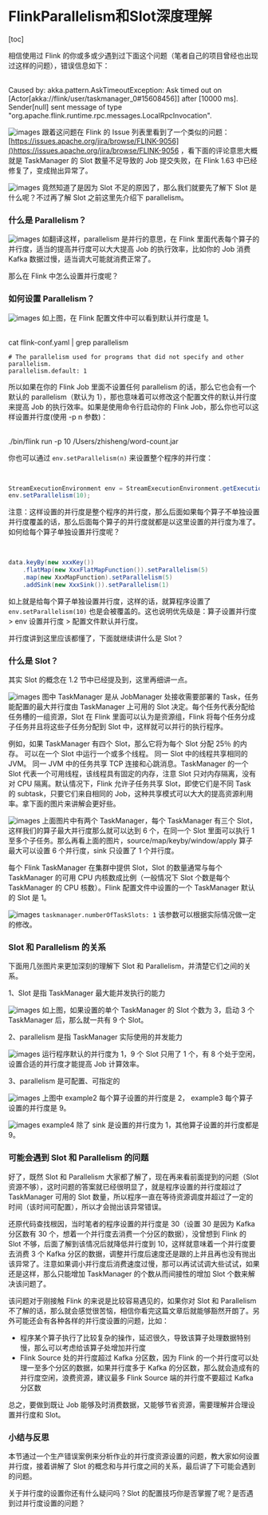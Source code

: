# FlinkParallelism和Slot深度理解

[toc]

相信使用过 Flink 的你或多或少遇到过下面这个问题（笔者自己的项目曾经也出现过这样的问题），错误信息如下：


​    
    Caused by: akka.pattern.AskTimeoutException: 
    Ask timed out on [Actor[akka://flink/user/taskmanager_0#15608456]] after [10000 ms]. 
    Sender[null] sent message of type "org.apache.flink.runtime.rpc.messages.LocalRpcInvocation".


![images](https://static.lovedata.net/zs/FkaM6A.jpg)
跟着这问题在 Flink 的 Issue
列表里看到了一个类似的问题：[https://issues.apache.org/jira/browse/FLINK-9056]()https://issues.apache.org/jira/browse/FLINK-9056
，看下面的评论意思大概就是 TaskManager 的 Slot 数量不足导致的 Job 提交失败，在 Flink 1.63 中已经修复了，变成抛出异常了。

![images](https://static.lovedata.net/zs/p4Tr9Z.jpg)
竟然知道了是因为 Slot 不足的原因了，那么我们就要先了解下 Slot 是什么呢？不过再了解 Slot 之前这里先介绍下 parallelism。

### 什么是 Parallelism？

![images](https://static.lovedata.net/zs/FaZUcj.jpg)
如翻译这样，parallelism 是并行的意思，在 Flink 里面代表每个算子的并行度，适当的提高并行度可以大大提高 Job 的执行效率，比如你的
Job 消费 Kafka 数据过慢，适当调大可能就消费正常了。

那么在 Flink 中怎么设置并行度呢？

### 如何设置 Parallelism？

![images](https://static.lovedata.net/zs/2019-10-06-055925.png)
如上图，在 Flink 配置文件中可以看到默认并行度是 1。


​    
    cat flink-conf.yaml | grep parallelism
    
    # The parallelism used for programs that did not specify and other parallelism.
    parallelism.default: 1


所以如果在你的 Flink Job 里面不设置任何 parallelism 的话，那么它也会有一个默认的 parallelism（默认为
1），那也意味着可以修改这个配置文件的默认并行度来提高 Job 的执行效率。如果是使用命令行启动你的 Flink Job，那么你也可以这样设置并行度(使用
-p n 参数)：


​    
    ./bin/flink run -p 10 /Users/zhisheng/word-count.jar


你也可以通过 `env.setParallelism(n)` 来设置整个程序的并行度：


​    
```java
StreamExecutionEnvironment env = StreamExecutionEnvironment.getExecutionEnvironment();
env.setParallelism(10);
```


注意：这样设置的并行度是整个程序的并行度，那么后面如果每个算子不单独设置并行度覆盖的话，那么后面每个算子的并行度就都是以这里设置的并行度为准了。如何给每个算子单独设置并行度呢？


​    
```java
data.keyBy(new xxxKey())
    .flatMap(new XxxFlatMapFunction()).setParallelism(5)
    .map(new XxxMapFunction).setParallelism(5)
    .addSink(new XxxSink()).setParallelism(1)
```

如上就是给每个算子单独设置并行度，这样的话，就算程序设置了 `env.setParallelism(10)`
也是会被覆盖的。这也说明优先级是：算子设置并行度 > env 设置并行度 > 配置文件默认并行度。

并行度讲到这里应该都懂了，下面就继续讲什么是 Slot？

### 什么是 Slot？

其实 Slot 的概念在 1.2 节中已经提及到，这里再细讲一点。

![images](https://static.lovedata.net/zs/r19yJh.jpg)
图中 TaskManager 是从 JobManager 处接收需要部署的 Task，任务能配置的最大并行度由 TaskManager 上可用的 Slot
决定。每个任务代表分配给任务槽的一组资源，Slot 在 Flink 里面可以认为是资源组，Flink 将每个任务分成子任务并且将这些子任务分配到 Slot
中，这样就可以并行的执行程序。

例如，如果 TaskManager 有四个 Slot，那么它将为每个 Slot 分配 25％ 的内存。 可以在一个 Slot 中运行一个或多个线程。 同一
Slot 中的线程共享相同的 JVM。 同一 JVM 中的任务共享 TCP 连接和心跳消息。TaskManager 的一个 Slot
代表一个可用线程，该线程具有固定的内存，注意 Slot 只对内存隔离，没有对 CPU 隔离。默认情况下，Flink 允许子任务共享 Slot，即使它们是不同
Task 的 subtask，只要它们来自相同的 Job，这种共享模式可以大大的提高资源利用率。拿下面的图片来讲解会更好些。

![images](https://static.lovedata.net/zs/ECv5y2.jpg)
上面图片中有两个 TaskManager，每个 TaskManager 有三个 Slot，这样我们的算子最大并行度那么就可以达到 6 个，在同一个 Slot
里面可以执行 1 至多个子任务。那么再看上面的图片，source/map/keyby/window/apply 算子最大可以设置 6 个并行度，sink
只设置了 1 个并行度。

每个 Flink TaskManager 在集群中提供 Slot，Slot 的数量通常与每个 TaskManager 的可用 CPU
内核数成比例（一般情况下 Slot 个数是每个 TaskManager 的 CPU 核数）。Flink 配置文件中设置的一个 TaskManager 默认的
Slot 是 1。

![images](https://static.lovedata.net/zs/2019-10-06-062913.png)
`taskmanager.numberOfTaskSlots: 1` 该参数可以根据实际情况做一定的修改。

### Slot 和 Parallelism 的关系

下面用几张图片来更加深刻的理解下 Slot 和 Parallelism，并清楚它们之间的关系。

1、Slot 是指 TaskManager 最大能并发执行的能力

![images](https://static.lovedata.net/zs/zpX2sh.jpg)
如上图，如果设置的单个 TaskManager 的 Slot 个数为 3，启动 3 个 TaskManager 后，那么就一共有 9 个 Slot。

2、parallelism 是指 TaskManager 实际使用的并发能力

![images](https://static.lovedata.net/zs/npq4kW.jpg)
运行程序默认的并行度为 1，9 个 Slot 只用了 1 个，有 8 个处于空闲，设置合适的并行度才能提高 Job 计算效率。

3、parallelism 是可配置、可指定的

![images](https://static.lovedata.net/zs/xAuHJn.jpg)
上图中 example2 每个算子设置的并行度是 2， example3 每个算子设置的并行度是 9。

![images](https://static.lovedata.net/zs/syrCLs.jpg)
example4 除了 sink 是设置的并行度为 1，其他算子设置的并行度都是 9。

### 可能会遇到 Slot 和 Parallelism 的问题

好了，既然 Slot 和 Parallelism 大家都了解了，现在再来看前面提到的问题（Slot
资源不够），这时问题的答案就已经很明显了，就是程序设置的并行度超过了 TaskManager 可用的 Slot
数量，所以程序一直在等待资源调度并超过了一定的时间（该时间可配置），所以才会抛出该异常错误。

还原代码查找根因，当时笔者的程序设置的并行度是 30（设置 30 是因为 Kafka 分区数有 30 个，想着一个并行度去消费一个分区的数据），没曾想到
Flink 的 Slot 不够，后面了解到该情况后就降低并行度到 10，这样就意味着一个并行度要去消费 3 个 Kafka
分区的数据，调整并行度后速度还是跟的上并且再也没有抛出该异常了。注意如果调小并行度后消费速度过慢，那可以再试试调大些试试，如果还是这样，那么只能增加
TaskManager 的个数从而间接性的增加 Slot 个数来解决该问题了。

该问题对于刚接触 Flink 的来说是比较容易遇见的，如果你对 Slot 和 Parallelism
不了解的话，那么就会感觉很苦恼，相信你看完这篇文章后就能够豁然开朗了。另外可能还会有各种各样的并行度设置的问题，比如：

  * 程序某个算子执行了比较复杂的操作，延迟很久，导致该算子处理数据特别慢，那么可以考虑给该算子处增加并行度
  * Flink Source 处的并行度超过 Kafka 分区数，因为 Flink 的一个并行度可以处理一至多个分区的数据，如果并行度多于 Kafka 的分区数，那么就会造成有的并行度空闲，浪费资源，建议最多 Flink Source 端的并行度不要超过 Kafka 分区数

总之，要做到既让 Job 能够及时消费数据，又能够节省资源，需要理解并合理设置并行度和 Slot。

### 小结与反思

本节通过一个生产错误案例来分析作业的并行度资源设置的问题，教大家如何设置并行度，接着讲解了 Slot
的概念和与并行度之间的关系，最后讲了下可能会遇到的问题。

关于并行度的设置你还有什么疑问吗？Slot 的配置技巧你是否掌握了呢？是否遇到过并行度设置的问题？

